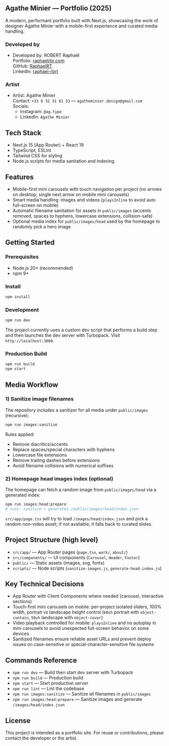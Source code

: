 ## Agathe Minier — Portfolio (2025)

A modern, performant portfolio built with Next.js, showcasing the work of designer Agathe Minier with a mobile-first experience and curated media handling.

### Developed by

- Developed by: ROBERT Raphaël  
  Portfolio: [raphaelrbr.com](https://raphaelrbr.com/)  
  GitHub: [RaphaelRT](https://github.com/RaphaelRT)  
  LinkedIn: [raphael-rbrt](https://www.linkedin.com/in/raphael-rbrt/)

### Artist

- Artist: Agathe Minier  
  Contact: `+33 6 32 31 61 53` — `agatheminier.design@gmail.com`  
  Socials:  
  - Instagram: `@ag.type`  
  - LinkedIn: `Agathe Minier`

## Tech Stack

- Next.js 15 (App Router) + React 19
- TypeScript, ESLint
- Tailwind CSS for styling
- Node.js scripts for media sanitation and indexing

## Features

- Mobile-first mini carousels with touch navigation per project (no arrows on desktop; single next arrow on mobile mini carousels)
- Smart media handling: images and videos (`playsInline` to avoid auto full-screen on mobile)
- Automatic filename sanitation for assets in `public/images` (accents removed, spaces to hyphens, lowercase extensions, collision-safe)
- Optional media index for `public/images/head` used by the homepage to randomly pick a hero image

## Getting Started

### Prerequisites

- Node.js 20+ (recommended)
- npm 9+

### Install

```bash
npm install
```

### Development

```bash
npm run dev
```

The project currently uses a custom dev script that performs a build step and then launches the dev server with Turbopack. Visit `http://localhost:3000`.

### Production Build

```bash
npm run build
npm start
```

## Media Workflow

### 1) Sanitize image filenames

The repository includes a sanitizer for all media under `public/images` (recursive):

```bash
npm run images:sanitize
```

Rules applied:
- Remove diacritics/accents
- Replace spaces/special characters with hyphens
- Lowercase file extensions
- Remove trailing dashes before extensions
- Avoid filename collisions with numerical suffixes

### 2) Homepage head images index (optional)

The homepage can fetch a random image from `public/images/head` via a generated index:

```bash
npm run images:head:prepare
# runs: sanitize + generates /public/images/head/index.json
```

`src/app/page.tsx` will try to load `/images/head/index.json` and pick a random non-video asset; if not available, it falls back to curated slides.

## Project Structure (high level)

- `src/app/` — App Router pages (`page.tsx`, `work/`, `about/`)
- `src/components/` — UI components (`Carousel`, `Header`, `Footer`)
- `public/` — Static assets (images, svg, fonts)
- `scripts/` — Node scripts (`sanitize-images.js`, `generate-head-index.js`)

## Key Technical Decisions

- App Router with Client Components where needed (carousel, interactive sections)
- Touch-first mini carousels on mobile: per-project isolated sliders, 100% width, portrait vs landscape height control (`60vh` portrait with `object-contain`, `50vh` landscape with `object-cover`)
- Video playback controlled for mobile: `playsInline` and no autoplay in mini carousels to avoid unexpected full-screen behavior on some devices
- Sanitized filenames ensure reliable asset URLs and prevent deploy issues on case-sensitive or special-character-sensitive file systems

## Commands Reference

- `npm run dev` — Build then start dev server with Turbopack
- `npm run build` — Production build
- `npm start` — Start production server
- `npm run lint` — Lint the codebase
- `npm run images:sanitize` — Sanitize all filenames in `public/images`
- `npm run images:head:prepare` — Sanitize images and generate `/images/head/index.json`

## License

This project is intended as a portfolio site. For reuse or contributions, please contact the developer or the artist.
